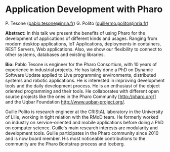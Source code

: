 # Application Development with Pharo

P. Tesone  (pablo.tesone@inria.fr)
G. Polito  (guillermo.polito@inria.fr)

**Abstract:**
In this talk we present the benefits of using Pharo for the development of applications of different kinds and usages. Ranging from modern desktop applications, IoT Applications, deployments in containers, REST Servers, Web applications.
Also, we show our flexibility to connect to other systems, databases and existing libraries.

**Bio:**
Pablo Tesone is engineer for the Pharo Consortium, with 10 years of experience in industrial projects.
He has lately done a PhD on Dynamic Software Update applied to Live programming environments, distributed systems and robotic applications. 
He is interested in improving development tools and the daily development process. 
He is an enthusiast of the object oriented programming and their tools. 
He collaborates with different open source projects like the ones in the Pharo Community [http://pharo.org/] and the Uqbar Foundation <http://www.uqbar-project.org/>.

Guille Polito is research engineer at the CRIStAL laboratory in the University of Lille, working in tight relation with the RMoD team.
He formerly worked on industry on service-oriented and mobile applications before doing a PhD on computer science.
Guille's main research interests are modularity and development tools.
Guille participates in the Pharo community since 2010 and is now board member.
His most noticeable contributions to the community are the Pharo Bootstrap process and Iceberg.
